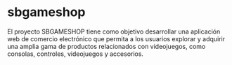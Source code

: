# sbgameshop
El proyecto SBGAMESHOP tiene como objetivo desarrollar una aplicación web de comercio electrónico que permita a los usuarios explorar y adquirir una amplia gama de productos relacionados con videojuegos, como consolas, controles, videojuegos y accesorios.
